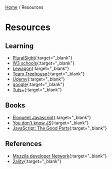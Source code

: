 <a href="/javascript-4-beginners/">Home</a> / Resources

# Resources

## Learning

- [PluralSight](https://pluralsight.com){:target="_blank"}
- [W3 schools](https://www.w3schools.com/js){:target="_blank"}
- [Lewagon](https://www.lewagon.com){:target="_blank"}
- [Team Treehouse](https://teamtreehouse.com/){:target="_blank"}
- [Udemy](https://udemy.com){:target="_blank"}
- [google](https://google.com){:target="_blank"}
- [Tuts+](https://tutsplus.com/){:target="_blank"}

## Books

- [Eloquent Javascript](https://eloquentjavascript.net/Eloquent_JavaScript.pdf){:target="_blank"}
- [You don't know JS](https://github.com/getify/You-Dont-Know-JS){:target="_blank"}
- [JavaScript: The Good Parts](http://shop.oreilly.com/product/9780596517748.do){:target="_blank"}

## References

- [Mozzila developer Network](https://developer.mozilla.org){:target="_blank"}
- [2ality](http://2ality.com/2011/10/string-concatenation.html){:target="_blank"}